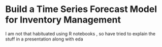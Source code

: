 # Build a Time Series Forecast Model for Inventory Management

I am not that habituated using R notebooks , so have tried to explain the stuff in a presentation along with eda
